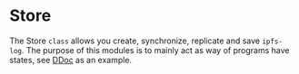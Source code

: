 # Store 
The Store ```class``` allows you create, synchronize, replicate and save ```ipfs-log```. The purpose of this modules is to mainly act as way of programs have states, see [DDoc](../programs/data/document) as an example.